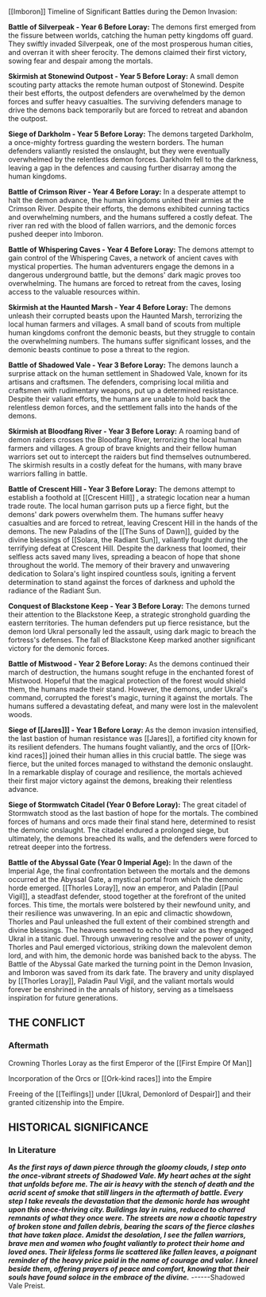 [[Imboron]] Timeline of Significant Battles during the Demon Invasion:

**Battle of Silverpeak - Year 6 Before Loray:** The demons first emerged from the fissure between worlds, catching the human petty kingdoms off guard. They swiftly invaded Silverpeak, one of the most prosperous human cities, and overran it with sheer ferocity. The demons claimed their first victory, sowing fear and despair among the mortals. 

**Skirmish at Stonewind Outpost - Year 5 Before Loray:** A small demon scouting party attacks the remote human outpost of Stonewind. Despite their best efforts, the outpost defenders are overwhelmed by the demon forces and suffer heavy casualties. The surviving defenders manage to drive the demons back temporarily but are forced to retreat and abandon the outpost. 

**Siege of Darkholm - Year 5 Before Loray:** The demons targeted Darkholm, a once-mighty fortress guarding the western borders. The human defenders valiantly resisted the onslaught, but they were eventually overwhelmed by the relentless demon forces. Darkholm fell to the darkness, leaving a gap in the defences and causing further disarray among the human kingdoms. 

**Battle of Crimson River - Year 4 Before Loray:** In a desperate attempt to halt the demon advance, the human kingdoms united their armies at the Crimson River. Despite their efforts, the demons exhibited cunning tactics and overwhelming numbers, and the humans suffered a costly defeat. The river ran red with the blood of fallen warriors, and the demonic forces pushed deeper into Imboron. 

**Battle of 
Whispering Caves - Year 4 Before Loray:** The demons attempt to gain control of the Whispering Caves, a network of ancient caves with mystical properties. The human adventurers engage the demons in a dangerous underground battle, but the demons' dark magic proves too overwhelming. The humans are forced to retreat from the caves, losing access to the valuable resources within. 

**Skirmish at the Haunted Marsh - Year 4 Before Loray:** The demons unleash their corrupted beasts upon the Haunted Marsh, terrorizing the local human farmers and villages. A small band of scouts from multiple human kingdoms confront the demonic beasts, but they struggle to contain the overwhelming numbers. The humans suffer significant losses, and the demonic beasts continue to pose a threat to the region. 

**Battle of Shadowed Vale - Year 3 Before Loray:** The demons launch a surprise attack on the human settlement in Shadowed Vale, known for its artisans and craftsmen. The defenders, comprising local militia and craftsmen with rudimentary weapons, put up a determined resistance. Despite their valiant efforts, the humans are unable to hold back the relentless demon forces, and the settlement falls into the hands of the demons. 

**Skirmish at Bloodfang River - Year 3 Before Loray:** A roaming band of demon raiders crosses the Bloodfang River, terrorizing the local human farmers and villages. A group of brave knights and their fellow human warriors set out to intercept the raiders but find themselves outnumbered. The skirmish results in a costly defeat for the humans, with many brave warriors falling in battle.

**Battle of Crescent Hill - Year 3 Before Loray:** The demons attempt to establish a foothold at [[Crescent Hill]] , a strategic location near a human trade route. The local human garrison puts up a fierce fight, but the demons' dark powers overwhelm them. The humans suffer heavy casualties and are forced to retreat, leaving Crescent Hill in the hands of the demons. The new Paladins of the [[The Suns of Dawn]], guided by the divine blessings of [[Solara, the Radiant Sun]], valiantly fought during the terrifying defeat at Crescent Hill. Despite the darkness that loomed, their selfless acts saved many lives, spreading a beacon of hope that shone throughout the world. The memory of their bravery and unwavering dedication to Solara's light inspired countless souls, igniting a fervent determination to stand against the forces of darkness and uphold the radiance of the Radiant Sun. 

**Conquest of Blackstone Keep - Year 3 Before Loray:** The demons turned their attention to the Blackstone Keep, a strategic stronghold guarding the eastern territories. The human defenders put up fierce resistance, but the demon lord Ukral personally led the assault, using dark magic to breach the fortress's defenses. The fall of Blackstone Keep marked another significant victory for the demonic forces. 

**Battle of Mistwood - Year 2 Before Loray:** As the demons continued their march of destruction, the humans sought refuge in the enchanted forest of Mistwood. Hopeful that the magical protection of the forest would shield them, the humans made their stand. However, the demons, under Ukral's command, corrupted the forest's magic, turning it against the mortals. The humans suffered a devastating defeat, and many were lost in the malevolent woods. 

**Siege of [[Jares]]] - Year 1 Before Loray:** As the demon invasion intensified, the last bastion of human resistance was [[Jares]], a fortified city known for its resilient defenders. The humans fought valiantly, and the orcs of [[Ork-kind races]] joined their human allies in this crucial battle. The siege was fierce, but the united forces managed to withstand the demonic onslaught. In a remarkable display of courage and resilience, the mortals achieved their first major victory against the demons, breaking their relentless advance. 

**Siege of Stormwatch Citadel (Year 0 Before Loray):** The great citadel of Stormwatch stood as the last bastion of hope for the mortals. The combined forces of humans and orcs made their final stand here, determined to resist the demonic onslaught. The citadel endured a prolonged siege, but ultimately, the demons breached its walls, and the defenders were forced to retreat deeper into the fortress. 

**Battle of the Abyssal Gate (Year 0 Imperial Age):** In the dawn of the Imperial Age, the final confrontation between the mortals and the demons occurred at the Abyssal Gate, a mystical portal from which the demonic horde emerged. [[Thorles Loray]], now an emperor, and Paladin [[Paul Vigil]], a steadfast defender, stood together at the forefront of the united forces. This time, the mortals were bolstered by their newfound unity, and their resilience was unwavering. In an epic and climactic showdown, Thorles and Paul unleashed the full extent of their combined strength and divine blessings. The heavens seemed to echo their valor as they engaged Ukral in a titanic duel. Through unwavering resolve and the power of unity, Thorles and Paul emerged victorious, striking down the malevolent demon lord, and with him, the demonic horde was banished back to the abyss. The Battle of the Abyssal Gate marked the turning point in the Demon Invasion, and Imboron was saved from its dark fate. The bravery and unity displayed by [[Thorles Loray]], Paladin Paul Vigil, and the valiant mortals would forever be enshrined in the annals of history, serving as a timelsaess inspiration for future generations.

## THE CONFLICT

### Aftermath

Crowning Thorles Loray as the first Emperor of the [[First Empire Of Man]]

Incorporation of the Orcs or [[Ork-kind races]] into the Empire 

Freeing of the [[Teiflings]] under [[Ukral, Demonlord of Despair]] and their granted citizenship into the Empire.

## HISTORICAL SIGNIFICANCE

### In Literature

***As the first rays of dawn pierce through the gloomy clouds, I step onto the once-vibrant streets of Shadowed Vale. My heart aches at the sight that unfolds before me. The air is heavy with the stench of death and the acrid scent of smoke that still lingers in the aftermath of battle. Every step I take reveals the devastation that the demonic horde has wrought upon this once-thriving city. Buildings lay in ruins, reduced to charred remnants of what they once were. The streets are now a chaotic tapestry of broken stone and fallen debris, bearing the scars of the fierce clashes that have taken place. Amidst the desolation, I see the fallen warriors, brave men and women who fought valiantly to protect their home and loved ones. Their lifeless forms lie scattered like fallen leaves, a poignant reminder of the heavy price paid in the name of courage and valor. I kneel beside them, offering prayers of peace and comfort, knowing that their souls have found solace in the embrace of the divine.*** ------Shadowed Vale Preist.


